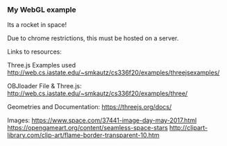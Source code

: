 ### My WebGL example

Its a rocket in space!

Due to chrome restrictions, this must be hosted on a server.

Links to resources:

Three.js Examples used
http://web.cs.iastate.edu/~smkautz/cs336f20/examples/threejsexamples/

OBJloader File & Three.js:
http://web.cs.iastate.edu/~smkautz/cs336f20/examples/three/

Geometries and Documentation:
https://threejs.org/docs/

Images:
https://www.space.com/37441-image-day-may-2017.html
https://opengameart.org/content/seamless-space-stars
http://clipart-library.com/clip-art/flame-border-transparent-10.htm

